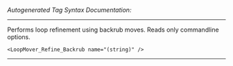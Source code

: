 _Autogenerated Tag Syntax Documentation:_

---
Performs loop refinement using backrub moves. Reads only commandline options.

```
<LoopMover_Refine_Backrub name="(string)" />
```



---
